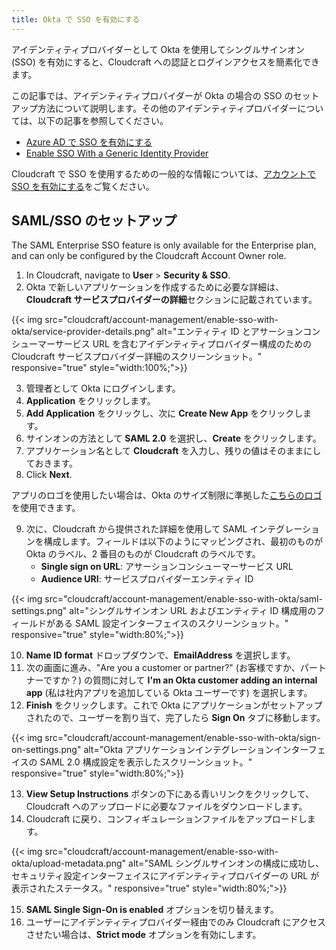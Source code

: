 ```yaml
---
title: Okta で SSO を有効にする
---
```


アイデンティティプロバイダーとして Okta を使用してシングルサインオン (SSO) を有効にすると、Cloudcraft への認証とログインアクセスを簡素化できます。

この記事では、アイデンティティプロバイダーが Okta の場合の SSO のセットアップ方法について説明します。その他のアイデンティティプロバイダーについては、以下の記事を参照してください。

- [Azure AD で SSO を有効にする][1]
- [Enable SSO With a Generic Identity Provider][2]

Cloudcraft で SSO を使用するための一般的な情報については、[アカウントで SSO を有効にする][3]をご覧ください。

## SAML/SSO のセットアップ

<div class="alert alert-info">The SAML Enterprise SSO feature is only available for the Enterprise plan, and can only be configured by the Cloudcraft Account Owner role.
</div>

1. In Cloudcraft, navigate to **User** > **Security & SSO**.
2. Okta で新しいアプリケーションを作成するために必要な詳細は、**Cloudcraft サービスプロバイダーの詳細**セクションに記載されています。

{{< img src="cloudcraft/account-management/enable-sso-with-okta/service-provider-details.png" alt="エンティティ ID とアサーションコンシューマーサービス URL を含むアイデンティティプロバイダー構成のための Cloudcraft サービスプロバイダー詳細のスクリーンショット。" responsive="true" style="width:100%;">}}

3. 管理者として Okta にログインします。
4. **Application** をクリックします。
5. **Add Application** をクリックし、次に **Create New App** をクリックします。
6. サインオンの方法として **SAML 2.0** を選択し、**Create** をクリックします。
7. アプリケーション名として **Cloudcraft** を入力し、残りの値はそのままにしておきます。
8. Click **Next**.

<div class="alert alert-info">アプリのロゴを使用したい場合は、Okta のサイズ制限に準拠した<a href="https://static.cloudcraft.co/images/cloudcraft-okta-logo.png" title="Cloudcraft Logo" rel="noopener noreferrer" target="_new">こちらのロゴ</a>を使用できます。
</div>

9. 次に、Cloudcraft から提供された詳細を使用して SAML インテグレーションを構成します。フィールドは以下のようにマッピングされ、最初のものが Okta のラベル、2 番目のものが Cloudcraft のラベルです。
    - **Single sign on URL**: アサーションコンシューマーサービス URL
    - **Audience URI**: サービスプロバイダーエンティティ ID

{{< img src="cloudcraft/account-management/enable-sso-with-okta/saml-settings.png" alt="シングルサインオン URL およびエンティティ ID 構成用のフィールドがある SAML 設定インターフェイスのスクリーンショット。" responsive="true" style="width:80%;">}}

10. **Name ID format** ドロップダウンで、**EmailAddress** を選択します。
11. 次の画面に進み、"Are you a customer or partner?" (お客様ですか、パートナーですか？) の質問に対して **I'm an Okta customer adding an internal app** (私は社内アプリを追加している Okta ユーザーです) を選択します。
12. **Finish** をクリックします。これで Okta にアプリケーションがセットアップされたので、ユーザーを割り当て、完了したら **Sign On** タブに移動します。

{{< img src="cloudcraft/account-management/enable-sso-with-okta/sign-on-settings.png" alt="Okta アプリケーションインテグレーションインターフェイスの SAML 2.0 構成設定を表示したスクリーンショット。" responsive="true" style="width:80%;">}}

13. **View Setup Instructions** ボタンの下にある青いリンクをクリックして、Cloudcraft へのアップロードに必要なファイルをダウンロードします。
14. Cloudcraft に戻り、コンフィギュレーションファイルをアップロードします。

{{< img src="cloudcraft/account-management/enable-sso-with-okta/upload-metadata.png" alt="SAML シングルサインオンの構成に成功し、セキュリティ設定インターフェイスにアイデンティティプロバイダーの URL が表示されたステータス。" responsive="true" style="width:80%;">}}

15. **SAML Single Sign-On is enabled** オプションを切り替えます。
16. ユーザーにアイデンティティプロバイダー経由でのみ Cloudcraft にアクセスさせたい場合は、**Strict mode** オプションを有効にします。

[1]: /ja/cloudcraft/account-management/enable-sso-with-azure-ad/
[2]: /ja/cloudcraft/account-management/enable-sso-with-generic-idp/
[3]: /ja/cloudcraft/account-management/enable-sso/
[4]: https://app.cloudcraft.co/app/support